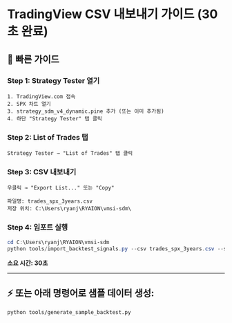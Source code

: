 # TradingView CSV 내보내기 가이드 (30초 완료)

## 🚀 빠른 가이드

### **Step 1: Strategy Tester 열기**
```
1. TradingView.com 접속
2. SPX 차트 열기
3. strategy_sdm_v4_dynamic.pine 추가 (또는 이미 추가됨)
4. 하단 "Strategy Tester" 탭 클릭
```

### **Step 2: List of Trades 탭**
```
Strategy Tester → "List of Trades" 탭 클릭
```

### **Step 3: CSV 내보내기**
```
우클릭 → "Export List..." 또는 "Copy"

파일명: trades_spx_3years.csv
저장 위치: C:\Users\ryanj\RYAION\vmsi-sdm\
```

### **Step 4: 임포트 실행**
```powershell
cd C:\Users\ryanj\RYAION\vmsi-sdm
python tools/import_backtest_signals.py --csv trades_spx_3years.csv --symbol SPX --timeframe 1D --clear
```

**소요 시간: 30초**

---

## ⚡ 또는 아래 명령어로 샘플 데이터 생성:
```
python tools/generate_sample_backtest.py
```


